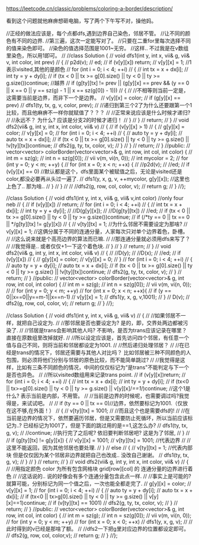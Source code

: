
https://leetcode.cn/classic/problems/coloring-a-border/description/

看到这个问题就他麻痹想砸电脑，写了两个下午写不对，操他妈。


//正经的做法应该是，每个点都dfs,遇到边界自己染色，邻居不管。
//让不同的颜色有不同的边界.
//第三遍，这次一定能写对了。
//只要在二重for里每次选择不同的值来染色即可。
//染色的值选择范围是1001~无穷。
//这样.. 不过我是在v数组里染色，所以用1即可。
//
//class Solution {
//  void dfs1(int y, int x, vii& g, vii& v, int color, int prev)
//  {
//    p2d(v);
//    ed;
//    if (v[y][x]) return;
//    v[y][x] = 1;  //1表示visited,其他的是颜色
//    for (int i = 0; i < 4; ++i)
//    {
//      int tx = x + dx[i];
//      int ty = y + dy[i];
//      if (tx < 0 || tx >= g[0].size() || ty < 0 || ty >= g.size())continue; //越界
//      if (g[ty][tx] != prev || (g[y][x] == prev && (y == 0 || x == 0 || y == sz(g) - 1 || x == sz(g[0]) - 1)))
//      {
//        //不相等则当前一定是，这需要当前是边界，而非下一个是边界。
//        v[y][x] = color;
//        if (g[y][x] == prev)
//          dfs1(ty, tx, g, v, color, prev);
//        //递归到第三个2了为什么还要跟第一个1比较，而且他麻痹不一样你就赋值了？？？
//        //正常来说应该是什么时候才递归?
//        //永远不？ 为什么? 应该是分支2的时候才递归！
//      }
//    }
//    return;
//  }
//  void dfs2(vii& g, int y, int x, int color, vii& v)
//  {
//    if (v[y][x] > 1)
//    {
//      g[y][x] = color;
//      v[y][x] = 0;
//      for (int i = 0; i < 4; ++i)
//      {
//        auto ty = y + dy[i];
//        auto tx = x + dx[i];
//        if (tx < 0 || tx >= g[0].size() || ty < 0 || ty >= g.size() || !v[ty][tx])continue;
//        dfs2(g, ty, tx, color, v);
//      }
//    }
//    return;
//  }
//public:
//  vector<vector<int>> colorBorder(vector<vector<int>>& g, int row, int col, int color) {
//    int m = sz(g);
//    int n = sz(g[0]);
//    vii v(m, vi(n, 0));
//    int mycolor = 2;
//    for (int y = 0; y < m; ++y) {
//      for (int x = 0; x < n; ++x) {
//        //p2d(v);
//        //ed;
//        if (v[y][x] == 0) //默认都是这个，dfs里面某个被赋值之后，无论是visited还是color,都没必要再从头过一遍了.
//          dfs1(y, x, g, v, ++mycolor, g[y][x]);  //这里也上色了.. 那为啥..
//      }
//    }
//
//    //dfs2(g, row, col, color, v);
//    return g;
//  }
//};

//class Solution {
//  void dfs1(int y, int x, vii& g, vii& v,int color) //only four neb
//  {
//    if (v[y][x])
//      return;
//    for (int i = 0; i < 4; ++i)
//    {
//      int tx = x + dx[i];
//      int ty = y + dy[i];
//      //D(g[y][x]);
//      //D(g[ty][tx])
//      //ed;
//      if (tx < 0 || tx >= g[0].size() || ty < 0 || ty >= g.size())continue;
//      if (/*ty == 0 || tx == 0 || */g[ty][tx] != g[y][x])
//      {
//        v[ty][tx] = 1;  //为什么邻居不需要设定为那啥?
//        v[y][x] = 1;  //这俩分属于不同的连通分量，人家每次只对单个边界着色，卧槽。
//        //这么说来就是个高亮边界的算法而已嘛.
//        //那连通分量就必须用dfs来写了？
//        //我觉得是.. 或者仅仅+1一下这个着色块.
//      }
//    }
//    return;
//  }
//  void dfs2(vii& g, int y, int x, int color, vii& v)
//  {
//    //D(y);
//    //D(x);
//    //ed;
//    if (v[y][x])
//    {
//      g[y][x] = color;
//      v[y][x] = 0;
//    }
//    for (int i = 0; i < 4; ++i)
//    {
//      auto ty = y + dy[i];
//      auto tx = x + dx[i];
//      if (tx < 0 || tx >= g[0].size() || ty < 0 || ty >= g.size() || !v[ty][tx])continue;
//      dfs2(g, ty, tx, color, v);
//    }
//    return;
//  }
//public:
//  vector<vector<int>> colorBorder(vector<vector<int>>& g, int row, int col, int color) {
//    int m = sz(g);
//    int n = sz(g[0]);
//    vii v(m, vi(n, 0));
//
//    for (int y = 0; y < m; ++y)
//      for (int x = 0; x < n; ++x){
//        if (y == 0||x==0||y==m-1||x==n-1)
//          v[y][x] = 1;
//        dfs1(y, x, g, v,1001);
//      }
//    D(v);
//    dfs2(g, row, col, color, v);
//    return g;
//  }
//};

//class Solution {
//  void dfs1(int y, int x, vii& g, vii& v)
//  {
//    //如果邻居不一样，就把自己设定为.
//    //那邻居是否也要设定为? 是的，即，交界处两边都被污染了.
//    //邻居是trans会影响其他人吗? 不影响，是否为trans应该记录在哪里？ 直接在原数组里改掉就好.
//    //所以设定应该是，首先访问四个邻居，有任意一个值与自己不同，则将当前和邻居都设定为1001.
//    //然后递归处理邻居？
//    //在已经是trans的情况下，邻居还需要与其他人对比吗？ 比如邻居被三种不同颜色的人包围，则必须将他们分别与邻居的原色比较，而不能简单跳过?
//    //我觉得是这样，比如有三条不同颜色的情况，中间的仅仅标记为“是trans"不能判定与下一个是否也异色。
//    //所以visited数组用来记录trans point.
//    if (v[y][x])return;
//    for (int i = 0; i < 4; ++i)
//    {
//      int tx = x + dx[i];
//      int ty = y + dy[i];
//      if (tx<0 || tx>=g[0].size() || ty < 0 || ty >= g.size() || v[y][x]/*==1*/)continue; //这个1是什么? 表示当前是内部，不用管。
//      //当前是边界的时候呢，也需要调过吗?我觉得是，来试试吧。
//
//      if (ty == 0 || tx == 0)//边界，依然要标记为1001.（仅放在这不够,在外面！）
//      {
//        v[ty][tx] = 1001;
//        //而且这个也是需要dfs的!
//        //在当前是边界的情况下，依然要遍历邻居，但是又需要防止死循环，所以当前应该标记为..? 已经标记为1001了，但是下面的跳过用的是==1,这怎么办?
//        dfs1(ty, tx, g, v);
//        //continue; //执行完了之后呢? 依旧要判断邻居吧? 这是为了邻居,
//      }
//
//      if (g[ty][tx] != g[y][x]) {
//        v[y][x] = 1001;
//        v[ty][tx] = 1001; //代表边界
//        //这里不能返回，因为其他邻居也要处理.
//      }
//      else
//      {
//        v[ty][tx] = 1;  //代表内部块  但是仅仅因为某个邻居非边界就把自己也改成.. 没改自己谢谢。
//        dfs1(ty, tx, g, v);
//      }
//    }
//    return;
//  }
//  void dfs2(vii& g, int y, int x, int color, vii& v)
//  {
//    //用指定颜色 color 为所有包含网格块 grid[row][col] 的 连通分量的边界进行着色
//    //这话说的.. 说的好像会有多个连通分量包含此点一样.
//    //事实上是可能的? 就算可能，分别标记为同一个值之后，一次也能全都走完了.
//    g[y][x] = color;
//    v[y][x] = 1;
//    for (int i = 0; i < 4; ++i)
//    {
//      auto ty = y + dy[i];
//      auto tx = x + dx[i];
//      if (tx<0 || tx>g[0].size() || ty < 0 || ty >= g.size() || v[y][x]==1)continue;
//      if (v[ty][tx] == 1001)
//        dfs2(g, ty, tx, color, v);
//    }
//    return;
//  }
//public:
//  vector<vector<int>> colorBorder(vector<vector<int>>& g, int row, int col, int color) {
//    int m = sz(g);
//    int n = sz(g[0]);
//    vii v(m, vi(n, 0));
//    for (int y = 0; y < m; ++y)
//      for (int x = 0; x < 0; ++x)
//        dfs1(y, x, g, v);
//    //此时得到的v已经是那啥了额。
//    //dfs2一下把g里对应边界的位置都设定即可。
//    dfs2(g, row, col, color,v);
//    return g;
//  }
//};
